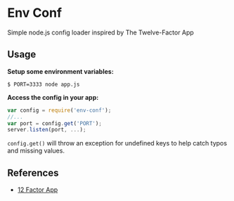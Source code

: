 # Env Conf

Simple node.js config loader inspired by The Twelve-Factor App

## Usage

**Setup some environment variables:**

```shell
$ PORT=3333 node app.js
```

**Access the config in your app:**

```js
var config = require('env-conf');
//...
var port = config.get('PORT');
server.listen(port, ...);
```

`config.get()` will throw an exception for undefined keys to help catch typos and missing values.

## References

* [12 Factor App](http://12factor.net/config)
